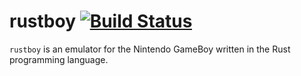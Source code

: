 # rustboy [![Build Status](https://www.travis-ci.com/reima/rustboy.svg?branch=master)](https://travis-ci.com/reima/rustboy)

`rustboy` is an emulator for the Nintendo GameBoy written in the Rust programming language.
